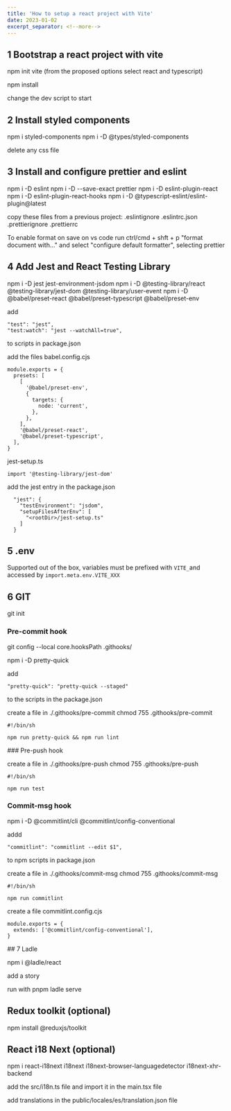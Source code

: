 ```yaml
---
title: 'How to setup a react project with Vite'
date: 2023-01-02
excerpt_separator: <!--more-->
---
```


## 1 Bootstrap a react project with vite

npm init vite
(from the proposed options select react and typescript)

npm install

change the dev script to start

<!--more-->

## 2 Install styled components

npm i styled-components
npm i -D @types/styled-components

delete any css file

## 3 Install and configure prettier and eslint

npm i -D eslint
npm i -D --save-exact prettier
npm i -D eslint-plugin-react
npm i -D eslint-plugin-react-hooks
npm i -D @typescript-eslint/eslint-plugin@latest

copy these files from a previous project:
.eslintignore
.eslintrc.json
.prettierignore
.prettierrc

To enable format on save on vs code run ctrl/cmd + shft + p "format document with..." and select "configure default formatter", selecting prettier

## 4 Add Jest and React Testing Library

npm i -D jest jest-environment-jsdom
npm i -D @testing-library/react @testing-library/jest-dom @testing-library/user-event
npm i -D @babel/preset-react @babel/preset-typescript @babel/preset-env

add

```
"test": "jest",
"test:watch": "jest --watchAll=true",
```

to scripts in package.json

add the files
babel.config.cjs

```
module.exports = {
  presets: [
    [
      '@babel/preset-env',
      {
        targets: {
          node: 'current',
        },
      },
    ],
    '@babel/preset-react',
    '@babel/preset-typescript',
  ],
}
```

jest-setup.ts

```
import '@testing-library/jest-dom'
```

add the jest entry in the package.json

```
  "jest": {
    "testEnvironment": "jsdom",
    "setupFilesAfterEnv": [
      "<rootDir>/jest-setup.ts"
    ]
  }

```

## 5 .env

Supported out of the box, variables must be prefixed with `VITE_`and accessed by `import.meta.env.VITE_XXX`

## 6 GIT

git init

### Pre-commit hook

git config --local core.hooksPath .githooks/

npm i -D pretty-quick

add

```
"pretty-quick": "pretty-quick --staged"
```

to the scripts in the package.json

create a file in ./.githooks/pre-commit
chmod 755 .githooks/pre-commit

```
#!/bin/sh

npm run pretty-quick && npm run lint
```

### Pre-push hook

create a file in ./.githooks/pre-push
chmod 755 .githooks/pre-push

```
#!/bin/sh

npm run test
```

### Commit-msg hook

npm i -D @commitlint/cli @commitlint/config-conventional

addd

```
"commitlint": "commitlint --edit $1",
```

to npm scripts in package.json

create a file in ./.githooks/commit-msg
chmod 755 .githooks/commit-msg

```
#!/bin/sh

npm run commitlint
```

create a file commitlint.config.cjs

```
module.exports = {
  extends: ['@commitlint/config-conventional'],
}
```

## 7 Ladle

npm i @ladle/react

add a story

run with
pnpm ladle serve

## Redux toolkit (optional)

npm install @reduxjs/toolkit

## React i18 Next (optional)

npm i react-i18next i18next i18next-browser-languagedetector i18next-xhr-backend

add the src/i18n.ts file and import it in the main.tsx file

add translations in the public/locales/es/translation.json file
